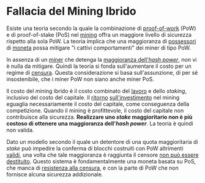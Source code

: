 # Fallacia del Mining Ibrido



Esiste una teoria secondo la quale la combinazione di [proof-of-work]() (PoW) e di proof-of-stake (PoS) nel [mining]() offra un maggiore livello di sicurezza rispetto alla sola PoW. La teoria implica che una maggioranza di [possessori]() di [moneta]() possa mitigare "i cattivi comportamenti" dei miner di tipo PoW.

In assenza di un [miner]() che detenga la [maggioranza dell'_hash power_](), non vi è nulla da mitigare. Quindi la teoria si fonda sull'aumentare il costo per un regime di [censura](). Questa considerazione si basa sull'assunzione, di per sé insostenibile, che i miner PoW non siano anche miner PoS.  

Il costo del mining ibrido è il costo combinato del [lavoro]() e dello _staking_, inclusivo del costo del capitale. Il [ritorno]() [sull'investimento]() nel mining eguaglia necessariamente il costo del capitale, come conseguenza della competizione. Quando il mining è profittevole, il costo del capitale non contribuisce alla sicurezza. **Realizzare uno _stake_ maggioritario non è più costoso di ottenere una maggioranza dell'_hash power_**. La teoria è quindi non valida.

Dato un modello secondo il quale un detentore di una quota maggioritaria di _stake_ può impedire la conferma di blocchi costruiti con PoW altrimenti [validi](), una volta che tale maggioranza è raggiunta il censore [non può essere destituito](). Questo sistema è fondamentalmente una moneta basata su PoS, che manca di [resistenza alla censura](), e con la parte di PoW che non fornisce alcuna sicurezza addizionale.



